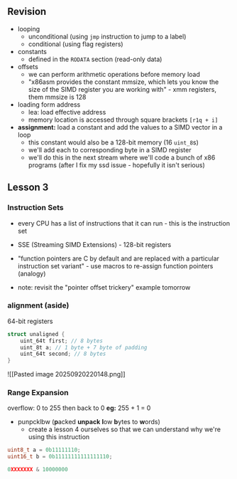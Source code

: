 ## Revision
- looping 
	- unconditional (using `jmp` instruction to jump to a label)
	- conditional (using flag registers)
- constants
	- defined in the `RODATA` section (read-only data)
- offsets
	- we can perform arithmetic operations before memory load
	- "x86asm provides the constant mmsize, which lets you know the size of the SIMD register you are working with" - xmm registers, them mmsize is 128
- loading form address
	- lea: load effective address
	- memory location is accessed through square brackets `[r1q + i]`
- **assignment:** load a constant and add the values to a SIMD vector in a loop
	- this constant would also be a 128-bit memory (16 `uint_8`s)
	- we'll add each to corresponding byte in a SIMD register
	- we'll do this in the next stream where we'll code a bunch of x86 programs (after I fix my ssd issue - hopefully it isn't serious)

## Lesson 3

### Instruction Sets
- every CPU has a list of instructions that it can run - this is the instruction set
- SSE (Streaming SIMD Extensions) - 128-bit registers
- "function pointers are C by default and are replaced with a particular instruction set variant" - use macros to re-assign function pointers (analogy)

- note: revisit the "pointer offset trickery" example tomorrow

### alignment (aside)

64-bit registers
```c
struct unaligned {
	uint_64t first; // 8 bytes
	uint_8t a; // 1 byte + 7 byte of padding
	uint_64t second; // 8 bytes
}
```

![[Pasted image 20250920220148.png]]

### Range Expansion
overflow: 0 to 255 then back to 0
**eg:** 255 + 1 = 0

- punpcklbw (**p**acked **unpack** **l**ow **b**ytes to **w**ords)
	- create a lesson 4 ourselves so that we can understand why we're using this instruction

```c
uint8_t a = 0b11111110;
uint16_t b = 0b11111111111111110;

0XXXXXXX & 10000000
```